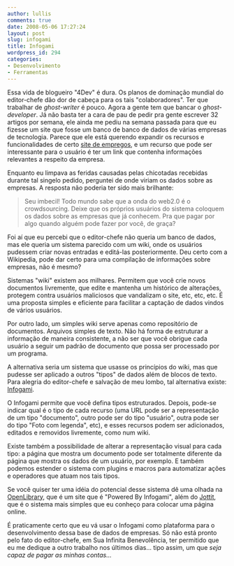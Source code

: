 ```yaml
---
author: lullis
comments: true
date: 2008-05-06 17:27:24
layout: post
slug: infogami
title: Infogami
wordpress_id: 294
categories:
- Desenvolvimento
- Ferramentas
---
```


Essa vida de blogueiro "4Dev" é dura. Os planos de dominação mundial do editor-chefe dão dor de cabeça para os tais "colaboradores". Ter que trabalhar de _ghost-writer_ é pouco. Agora a gente tem que bancar o _ghost-developer_. Já não basta ter a cara de pau de pedir pra gente escrever 32 artigos por semana, ele ainda me pediu na semana passada para que eu fizesse um site que fosse um banco de banco de dados de várias empresas de tecnologia. Parece que ele está querendo expandir os recursos e funcionalidades de certo [site de empregos](http://job4dev.com.br), e um recurso que pode ser interessante para o usuário é ter um link que contenha informações relevantes a respeito da empresa.

Enquanto eu limpava as feridas causadas pelas chicotadas recebidas durante tal singelo pedido, perguntei de onde viriam os dados sobre as empresas. A resposta não poderia ter sido mais brilhante:


> Seu imbecil! Todo mundo sabe que a onda do web2.0 é o crowdsourcing. Deixe que os próprios usuários do sistema coloquem os dados sobre as empresas que já conhecem. Pra que pagar por algo quando alguém pode fazer por você, de graça?


Foi aí que eu percebi que o editor-chefe não queria um banco de dados, mas ele queria um sistema parecido com um wiki, onde os usuários pudessem criar novas entradas e editá-las posteriormente.  Deu certo com a Wikipedia, pode dar certo para uma compilação de informações sobre empresas, não é mesmo?

Sistemas "wiki" existem aos milhares. Permitem que você crie novos documentos livremente, que edite e mantenha um histórico de alterações, protegem contra usuários maliciosos que vandalizam o site, etc, etc, etc. É uma proposta simples e eficiente para facilitar a captação de dados vindos de vários usuários.

Por outro lado, um simples wiki serve apenas como repositório de documentos. Arquivos simples de texto. Não há forma de estruturar a informação de maneira consistente, a não ser que você obrigue cada usuário a seguir um padrão de documento que possa ser processado por um programa.

A alternativa seria um sistema que usasse os princípios do wiki, mas que pudesse ser aplicado a outros "tipos" de dados além de blocos de texto. Para alegria do editor-chefe e salvação de meu lombo, tal alternativa existe: [Infogami](http://www.infogami.org).

O Infogami permite que você defina tipos estruturados. Depois, pode-se indicar qual é o tipo de cada recurso (uma URL pode ser a representação de um tipo "documento", outro pode ser do tipo "usuário", outra pode ser do tipo "Foto com legenda", etc), e esses recursos podem ser adicionados, editados e removidos livremente, como num wiki.

Existe também a possibilidade de alterar a representação visual para cada tipo: a página que mostra um documento pode ser totalmente diferente da página que mostra os dados de um usuário, por exemplo. E também podemos estender o sistema com plugins e macros para automatizar ações e operadores que atuam nos tais tipos.

Se você quiser ter uma idéia do potencial desse sistema dê uma olhada na [OpenLibrary](http://demo.openlibrary.org), que é um site que é "Powered By Infogami", além do [Jottit](http://jottit.com), que é o sistema mais simples que eu conheço para colocar uma página online.

É praticamente certo que eu vá usar o Infogami como plataforma para o desenvolvimento dessa base de dados de empresas. Só não está pronto pelo fato do editor-chefe, em Sua Infinita Benevolência, ter permitido que eu me dedique a outro trabalho nos últimos dias... tipo assim, um que _seja capaz de pagar as minhas contas..._
